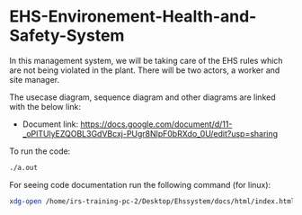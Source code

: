 # EHS-Environement-Health-and-Safety-System
In this management system, we will be taking care of the EHS rules which are not being violated in the plant. There will be two actors, a worker and site manager.

The usecase diagram, sequence diagram and other diagrams are linked with the below link:

- Document link: https://docs.google.com/document/d/11-_oPlTUlyEZQOBL3GdVBcxj-PUgr8NlpF0bRXdo_0U/edit?usp=sharing

To run the code:
```bash
./a.out
```

For seeing code documentation run the following command (for linux):
```bash
xdg-open /home/irs-training-pc-2/Desktop/Ehssystem/docs/html/index.html
```
